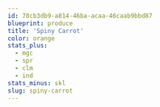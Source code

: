 ```yaml
---
id: 78cb3db9-a814-46ba-acaa-46caab9bbd87
blueprint: produce
title: 'Spiny Carrot'
color: orange
stats_plus:
  - mgc
  - spr
  - clm
  - ind
stats_minus: skl
slug: spiny-carrot
---
```

